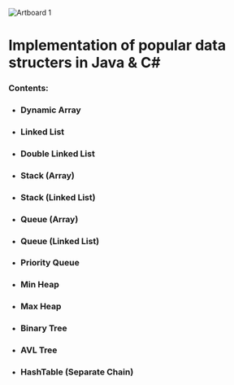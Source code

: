 ![Artboard 1](https://github.com/user-attachments/assets/0d1ad08e-4183-4995-8fcc-9be26f527f9c)
# Implementation of popular data structers in Java & C#

### Contents:
- ### Dynamic Array
- ### Linked List
- ### Double Linked List
- ### Stack (Array)
- ### Stack (Linked List)
- ### Queue (Array)
- ### Queue (Linked List)
- ### Priority Queue
- ### Min Heap
- ### Max Heap
- ### Binary Tree
- ### AVL Tree
- ### HashTable (Separate Chain)
